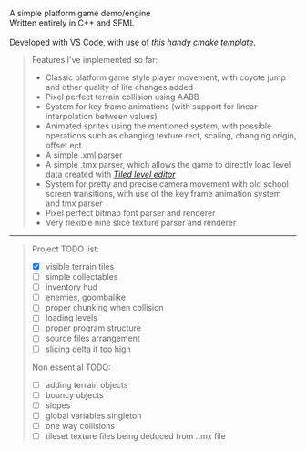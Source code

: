 A simple platform game demo/engine <br>
Written entirely in C++ and SFML <br><br>
Developed with VS Code, with use of *[this handy cmake template](https://github.com/SFML/cmake-sfml-project)*.

>
>Features I've implemented so far:
>- Classic platform game style player movement, with coyote jump and other quality of life changes added
>- Pixel perfect terrain collision using AABB
>- System for key frame animations (with support for linear interpolation between values)
>- Animated sprites using the mentioned system, with possible operations such as changing texture rect, scaling, changing origin, offset ect.
>- A simple .xml parser
>- A simple .tmx parser, which allows the game to directly load level data created with *[Tiled level editor](https://www.mapeditor.org)*
>- System for pretty and precise camera movement with old school screen transitions, with use of the key frame animation system and tmx parser
>- Pixel perfect bitmap font parser and renderer
>- Very flexible nine slice texture parser and renderer
>

---

>
>Project TODO list:
>- [x] visible terrain tiles
>- [ ] simple collectables
>- [ ] inventory hud
>- [ ] enemies, goombalike
>- [ ] proper chunking when collision
>- [ ] loading levels
>- [ ] proper program structure
>- [ ] source files arrangement
>- [ ] slicing delta if too high
>
>Non essential TODO:
>- [ ] adding terrain objects
>- [ ] bouncy objects
>- [ ] slopes
>- [ ] global variables singleton
>- [ ] one way collisions
>- [ ] tileset texture files being deduced from .tmx file
>